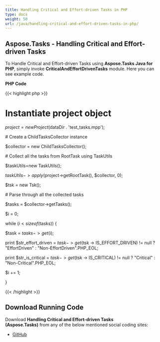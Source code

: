 ```yaml
---
title: Handling Critical and Effort-driven Tasks in PHP
type: docs
weight: 50
url: /java/handling-critical-and-effort-driven-tasks-in-php/
---
```


## **Aspose.Tasks - Handling Critical and Effort-driven Tasks**
To Handle Critical and Effort-driven Tasks using **Aspose.Tasks Java for PHP**, simply invoke **CriticalAndEffortDrivenTasks** module. Here you can see example code.

**PHP Code**

{{< highlight php >}}

 # Instantiate project object

$project = new Project($dataDir . 'test_tasks.mpp');

\# Create a ChildTasksCollector instance

$collector = new ChildTasksCollector();

\# Collect all the tasks from RootTask using TaskUtils

$taskUtils=new TaskUtils();

$taskUtils->apply($project->getRootTask(), $collector, 0);

$tsk = new Tsk();

\# Parse through all the collected tasks

$tasks = $collector->getTasks();

$i = 0;

while ($i < sizeof($tasks)) {

$task = $tasks -> get($i);

print $str_effort_driven = $task -> get($tsk -> IS_EFFORT_DRIVEN) != null ? "EffortDriven" : "Non-EffortDriven".PHP_EOL;

print $str_is_critical = $task -> get($tsk -> IS_CRITICAL) != null ? "Critical" : "Non-Critical".PHP_EOL;

$i += 1;

}

{{< /highlight >}}
## **Download Running Code**
Download **Handling Critical and Effort-driven Tasks (Aspose.Tasks)** from any of the below mentioned social coding sites:

- [GitHub](https://github.com/aspose-tasks/Aspose.Tasks-for-Java/blob/master/Plugins/Aspose_Tasks_Java_for_PHP/src/aspose/tasks/WorkingWithTasks/CriticalAndEffortDrivenTasks.php)
